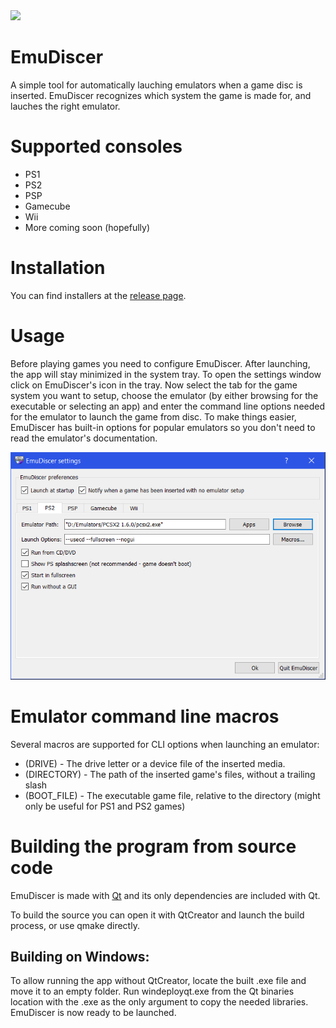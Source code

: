 <img src="https://raw.githubusercontent.com/LegendaryMauricius/EmuDiscer/main/EmuDiscer.svg" width="10%">

# EmuDiscer 
A simple tool for automatically lauching emulators when a game disc is inserted.
EmuDiscer recognizes which system the game is made for, and lauches the right emulator.

# Supported consoles
* PS1
* PS2
* PSP
* Gamecube
* Wii
* More coming soon (hopefully)

# Installation
You can find installers at the [release page](https://github.com/LegendaryMauricius/EmuDiscer/releases).

# Usage
Before playing games you need to configure EmuDiscer. After launching, the app will stay minimized in the system tray.
To open the settings window click on EmuDiscer's icon in the tray. Now select the tab for the game system you want to setup, choose the emulator (by either browsing for the executable or selecting an app) and enter the command line options needed for the emulator to launch the game from disc. To make things easier, EmuDiscer has built-in options for popular emulators so you don't need to read the emulator's documentation.

![Alt text](docs/settings.png?raw=true)

# Emulator command line macros
Several macros are supported for CLI options when launching an emulator:
* (DRIVE) - The drive letter or a device file of the inserted media. 
* (DIRECTORY) - The path of the inserted game's files, without a trailing slash
* (BOOT_FILE) - The executable game file, relative to the directory (might only be useful for PS1 and PS2 games)

# Building the program from source code

EmuDiscer is made with [Qt](https://www.qt.io/) and its only dependencies are included with Qt.

To build the source you can open it with QtCreator and launch the build process, or use qmake directly. 

## Building on Windows:
To allow running the app without QtCreator, locate the built .exe file and move it to an empty folder. Run windeployqt.exe from the Qt binaries location with the .exe as the only argument to copy the needed libraries. EmuDiscer is now ready to be launched.
